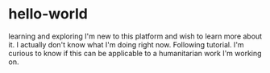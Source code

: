 # hello-world
learning and exploring
I'm new to this platform and wish to learn more about it.
I actually don't know what I'm doing right now. 
Following tutorial.
I'm curious to know if this can be applicable to a humanitarian work I'm working on. 
